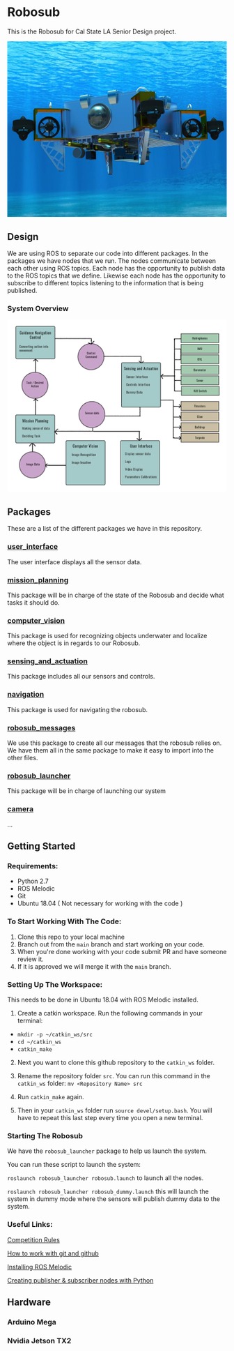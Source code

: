 # Robosub
This is the Robosub for Cal State LA Senior Design project.

![Robosub Design Picture](https://github.com/RoboSubCSULA/SeniorDesign21-22/blob/main/robosub_rendering.jpg)

## Design
We are using ROS to separate our code into different packages. In the packages we have nodes that we run. The nodes communicate between each other using ROS topics. Each node has the opportunity to publish data to the ROS topics that we define. Likewise each node has the opportunity to subscribe to different topics listening to the information that is being published.

### System Overview
![Software Design Picture](https://github.com/RoboSubCSULA/SeniorDesign21-22/blob/main/software_design.png)

## Packages
These are a list of the different packages we have in this repository.

### [user_interface](https://github.com/RoboSubCSULA/SeniorDesign21-22/tree/main/user_interface)
The user interface displays all the sensor data.

### [mission_planning](https://github.com/RoboSubCSULA/SeniorDesign21-22/tree/main/mission_planning)
This package will be in charge of the state of the Robosub and decide what tasks it should do.

### [computer_vision](https://github.com/RoboSubCSULA/SeniorDesign21-22/tree/main/computer_vision)
This package is used for recognizing objects underwater and localize where the object is in regards to our Robosub. 

### [sensing_and_actuation](https://github.com/RoboSubCSULA/SeniorDesign21-22/tree/main/sensing_and_actuation)
This package includes all our sensors and controls.

### [navigation](https://github.com/RoboSubCSULA/SeniorDesign21-22/tree/main/navigation)
This package is used for navigating the robosub.

### [robosub_messages](https://github.com/RoboSubCSULA/SeniorDesign21-22/tree/main/robosub_messages)
We use this package to create all our messages that the robosub relies on. We have them all in the same package to make it easy to import into the other files.

### [robosub_launcher](https://github.com/RoboSubCSULA/SeniorDesign21-22/tree/main/robosub_launcher)
This package will be in charge of launching our system

### [camera](https://github.com/RoboSubCSULA/SeniorDesign21-22/tree/main/camera)
...

## Getting Started
### Requirements:
- Python 2.7
- ROS Melodic
- Git
- Ubuntu 18.04 ( Not necessary for working with the code )

### To Start Working With The Code:

1. Clone this repo to your local machine
2. Branch out from the `main` branch and start working on your code.
4. When you're done working with your code submit PR and have someone review it.
5. If it is approved we will merge it with the `main` branch.

### Setting Up The Workspace:
This needs to be done in Ubuntu 18.04 with ROS Melodic installed.

1. Create a catkin workspace. Run the following commands in your terminal:
 - `mkdir -p ~/catkin_ws/src`
 - `cd ~/catkin_ws`
 - `catkin_make`

2. Next you want to clone this github repository to the `catkin_ws` folder.

3. Rename the repository folder `src`. You can run this command in the `catkin_ws` folder:  `mv <Repository Name> src`

4. Run `catkin_make` again.

4. Then in your `catkin_ws` folder run `source devel/setup.bash`. You will have to repeat this last step every time you open a new terminal.

### Starting The Robosub
We have the `robosub_launcher` package to help us launch the system.

You can run these script to launch the system:

`roslaunch robosub_launcher robosub.launch` to launch all the nodes.

`roslaunch robosub_launcher robosub_dummy.launch` this will launch the system in dummy mode where the sensors will publish dummy data to the system.

### Useful Links:

[Competition Rules](https://robonation.org/app/uploads/sites/4/2021/04/RoboSub-2021-Mission-and-Rules__V1.pdf)

[How to work with git and github](https://product.hubspot.com/blog/git-and-github-tutorial-for-beginners)

[Installing ROS Melodic](http://wiki.ros.org/melodic/Installation/Ubuntu)

[Creating publisher & subscriber nodes with Python](http://wiki.ros.org/ROS/Tutorials/WritingPublisherSubscriber%28python%29)



## Hardware

### Arduino Mega

### Nvidia Jetson TX2
